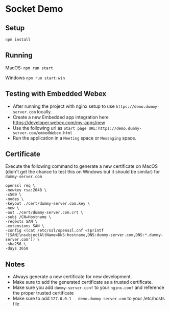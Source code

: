 # Socket Demo
## Setup 
`npm install`
## Running
MacOS: `npm run start`

Windows `npm run start:win`

## Testing with Embedded Webex
- After running the project with nginx setup to use `https://demo.dummy-server.com` locally. 
- Create a new Embedded app integration here https://developer.webex.com/my-apps/new
- Use the following url as `Start page URL`: `https://demo.dummy-server.com/embedWebex.html`
- Run the application in a `Meeting` space or `Messaging` space. 


## Certificate 
Execute the following command to generate a new certificate on MacOS (didn't get the chance to test this on Windows but it should be similar) for `dummy-server.com`
```
openssl req \
-newkey rsa:2048 \
-x509 \
-nodes \
-keyout ./cert/dummy-server.com.key \
-new \
-out ./cert/dummy-server.com.crt \
-subj /CN=Hostname \
-reqexts SAN \
-extensions SAN \
-config <(cat /etc/ssl/openssl.cnf <(printf '[SAN]\nsubjectAltName=DNS:hostname,DNS:dummy-server.com,DNS:*.dummy-server.com')) \
-sha256 \
-days 3650
```

## Notes
- Always generate a new certificate for new development. 
- Make sure to add the generated certificate as a trusted certificate.
- Make sure you add `dummy-server.conf` to your `nginx.conf` and reference the proper trusted certificate
- Make sure to add `127.0.0.1   demo.dummy-server.com` to your /etc/hosts file


